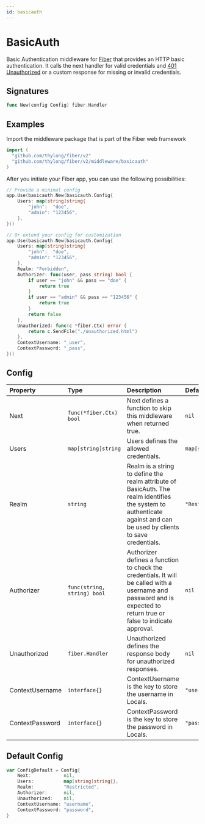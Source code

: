 ```yaml
---
id: basicauth
---
```


# BasicAuth

Basic Authentication middleware for [Fiber](https://github.com/gofiber/fiber) that provides an HTTP basic authentication. It calls the next handler for valid credentials and [401 Unauthorized](https://developer.mozilla.org/en-US/docs/Web/HTTP/Status/401) or a custom response for missing or invalid credentials.

## Signatures

```go
func New(config Config) fiber.Handler
```

## Examples

Import the middleware package that is part of the Fiber web framework

```go
import (
  "github.com/thylong/fiber/v2"
  "github.com/thylong/fiber/v2/middleware/basicauth"
)
```

After you initiate your Fiber app, you can use the following possibilities:

```go
// Provide a minimal config
app.Use(basicauth.New(basicauth.Config{
    Users: map[string]string{
        "john":  "doe",
        "admin": "123456",
    },
}))

// Or extend your config for customization
app.Use(basicauth.New(basicauth.Config{
    Users: map[string]string{
        "john":  "doe",
        "admin": "123456",
    },
    Realm: "Forbidden",
    Authorizer: func(user, pass string) bool {
        if user == "john" && pass == "doe" {
            return true
        }
        if user == "admin" && pass == "123456" {
            return true
        }
        return false
    },
    Unauthorized: func(c *fiber.Ctx) error {
        return c.SendFile("./unauthorized.html")
    },
    ContextUsername: "_user",
    ContextPassword: "_pass",
}))
```

## Config

| Property        | Type                        | Description                                                                                                                                                           | Default               |
|:----------------|:----------------------------|:----------------------------------------------------------------------------------------------------------------------------------------------------------------------|:----------------------|
| Next            | `func(*fiber.Ctx) bool`     | Next defines a function to skip this middleware when returned true.                                                                                                   | `nil`                 |
| Users           | `map[string]string`         | Users defines the allowed credentials.                                                                                                                                | `map[string]string{}` |
| Realm           | `string`                    | Realm is a string to define the realm attribute of BasicAuth. The realm identifies the system to authenticate against and can be used by clients to save credentials. | `"Restricted"`        |
| Authorizer      | `func(string, string) bool` | Authorizer defines a function to check the credentials. It will be called with a username and password and is expected to return true or false to indicate approval.  | `nil`                 |
| Unauthorized    | `fiber.Handler`             | Unauthorized defines the response body for unauthorized responses.                                                                                                    | `nil`                 |
| ContextUsername | `interface{}`               | ContextUsername is the key to store the username in Locals.                                                                                                           | `"username"`          |
| ContextPassword | `interface{}`               | ContextPassword is the key to store the password in Locals.                                                                                                           | `"password"`          |

## Default Config

```go
var ConfigDefault = Config{
    Next:            nil,
    Users:           map[string]string{},
    Realm:           "Restricted",
    Authorizer:      nil,
    Unauthorized:    nil,
    ContextUsername: "username",
    ContextPassword: "password",
}
```
